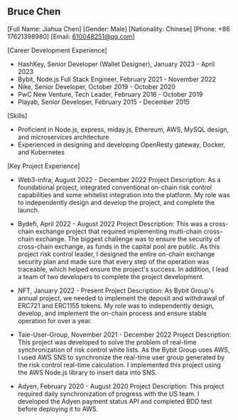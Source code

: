 Bruce Chen
--------------------------------------------------------
[Full Name: Jiahua Chen]
[Gender: Male]
[Nationality: Chinese]
[Phone: +86 17621398980]
[Email: 610048251@qq.com]

[Career Development Experience]
- HashKey, Senior Developer (Wallet Designer), January 2023 - April 2023
- Bybit, Node.js Full Stack Engineer, February 2021 - November 2022
- Nike, Senior Developer, October 2019 - October 2020
- PwC New Venture, Tech Leader, February 2016 - October 2019
- Playab, Senior Developer, February 2015 - December 2015

[Skills]
- Proficient in Node.js, express, miday.js, Ethereum, AWS, MySQL design, and microservices architecture
- Experienced in designing and developing OpenResty gateway, Docker, and Kubernetes

[Key Project Experience]
- Web3-infra, August 2022 - December 2022
Project Description: As a foundational project, integrated conventional on-chain risk control capabilities and some whitelist integration into the platform. 
My role was to independently design and develop the project, and complete the launch.

- Bydefi, April 2022 - August 2022
Project Description: This was a cross-chain exchange project that required implementing multi-chain cross-chain exchange. The biggest challenge was to ensure the security of cross-chain exchange, as funds in the capital pool are public. As this project risk control leader, I designed the entire on-chain exchange security plan and made sure that every step of the operation was traceable, which helped ensure the project's success. In addition, I lead a team of two developers to complete the project development.

- NFT, January 2022 - Present
Project Description: As Bybit Group's annual project, we needed to implement the deposit and withdrawal of ERC721 and ERC1155 tokens. My role was to independently design, develop, and implement the on-chain process and ensure stable operation for over a year.

- Taie-User-Group, November 2021 - December 2022
Project Description: This project was developed to solve the problem of real-time synchronization of risk control white lists. As the Bybit Group uses AWS, I used AWS SNS to synchronize the real-time user group generated by the risk control real-time calculation. I implemented this project using the AWS Node.js library to insert data into SNS.

- Adyen, February 2020 - August 2020
Project Description: This project required daily synchronization of progress with the US team. I developed the Adyen payment status API and completed BDD test before deploying it to AWS.

